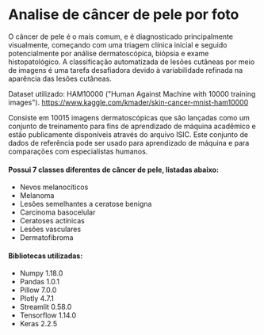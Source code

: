 # Analise de câncer de pele por foto
 
O câncer de pele é o mais comum, e é diagnosticado principalmente visualmente, começando com uma triagem clínica inicial e seguido potencialmente por análise dermatoscópica, biópsia e exame histopatológico. A classificação automatizada de lesões cutâneas por meio de imagens é uma tarefa desafiadora devido à variabilidade refinada na aparência das lesões cutâneas.

Dataset utilizado: HAM10000 ("Human Against Machine with 10000 training images"). https://www.kaggle.com/kmader/skin-cancer-mnist-ham10000

Consiste em 10015 imagens dermatoscópicas que são lançadas como um conjunto de treinamento para fins de aprendizado de máquina acadêmico e estão publicamente disponíveis através do arquivo ISIC. Este conjunto de dados de referência pode ser usado para aprendizado de máquina e para comparações com especialistas humanos.

#### Possui 7 classes diferentes de câncer de pele, listadas abaixo:

* Nevos melanocíticos
* Melanoma
* Lesões semelhantes a ceratose benigna
* Carcinoma basocelular
* Ceratoses actínicas
* Lesões vasculares
* Dermatofibroma


#### Bibliotecas utilizadas:

* Numpy 1.18.0
* Pandas 1.0.1
* Pillow 7.0.0
* Plotly 4.7.1
* Streamlit 0.58.0
* Tensorflow 1.14.0
* Keras 2.2.5 

